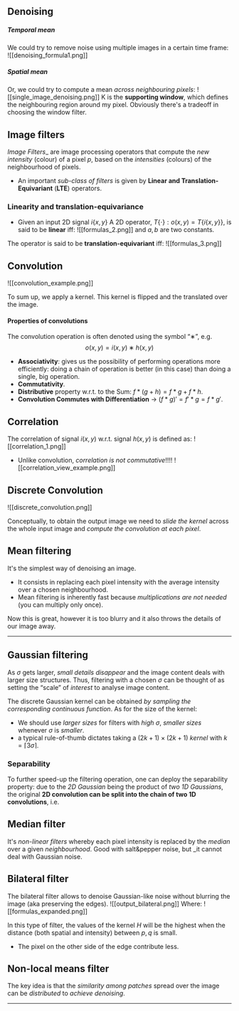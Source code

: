 ## Denoising
##### Temporal mean
We could try to remove noise using multiple images in a certain time frame:
![[denoising_formula1.png]]

##### Spatial mean
Or, we could try to compute a mean _across neighbouring pixels_:
![[single_image_denoising.png]]
K is the __supporting window__, which defines the neighbouring region around my pixel. 
Obviously there's a tradeoff in choosing the window filter. 

## Image filters
_Image Filters__ are image processing operators that compute the _new intensity_ (colour) of a pixel $p$, based on the _intensities_ (colours) of the neighbourhood of pixels. 
- An important _sub-class of filters_ is given by __Linear and Translation-Equivariant__ (__LTE__) operators. 

### Linearity and translation-equivariance
- Given an input 2D signal $i \{x, y\}$
A 2D operator, $T\{\cdot\} :o(x,y) = T\{ i \{x, y\}\}$, is said to be __linear__ iff:
![[formulas_2.png]]
and $a,b$ are two constants.

The operator is said to be __translation-equivariant__ iff:
![[formulas_3.png]]

## Convolution
![[convolution_example.png]]

To sum up, we apply a kernel.
This kernel is flipped and the translated over the image. 

#### Properties of convolutions
The convolution operation is often denoted using the symbol “∗”, e.g.
$$
o(x,y) = i(x,y) ∗ h(x, y)
$$
 - __Associativity__: gives us the possibility of performing operations more efficiently: doing a chain of operation is better (in this case) than doing a single, big operation. 
- __Commutativity__.
- __Distributive__ property w.r.t. to the Sum: $f * (g + h) = f * g + f *h$.
- __Convolution Commutes with Differentiation__ -> $(f * g)' = f' * g = f *g'$.

## Correlation
 The correlation of signal $i(x,y)$ w.r.t. signal $h(x,y)$ is defined as:
![[correlation_1.png]]
- Unlike convolution, _correlation is not commutative_!!!!
![[correlation_view_example.png]]

## Discrete Convolution
![[discrete_convolution.png]]

Conceptually, to obtain the output image we need to _slide the kernel_ across the whole input image and _compute the convolution at each pixel_. 

## Mean filtering
It's the simplest way of denoising an image. 
- It consists in replacing each pixel intensity with the average intensity over a chosen neighbourhood. 
- Mean filtering is inherently fast because _multiplications are not needed_ (you can multiply only once).

Now this is great, however it is too blurry and it also throws the details of our image away.

---
## Gaussian filtering
As $\sigma$ gets larger, _small details disappear_ and the image content deals with larger size structures. Thus, filtering with a chosen $\sigma$ can be thought of as setting the “scale” of _interest_ to analyse image content.

The discrete Gaussian kernel can be obtained _by sampling the corresponding continuous function_. As for the size of the kernel:
- We should use _larger sizes_ for filters with _high_ $\sigma$, _smaller sizes_ whenever $\sigma$ is _smaller_. 
-  a typical rule-of-thumb dictates taking a $(2k + 1)×(2k + 1)$ _kernel_ with $k = \lceil 3\sigma \rceil$.

### Separability
To further speed-up the filtering operation, one can deploy the separability property: due to the _2D Gaussian_ being the product of _two 1D Gaussians_, the original __2D convolution can be split into the chain of two 1D convolutions__, i.e. 

## Median filter 
It's _non-linear filters_ whereby each pixel intensity is replaced by the _median_ over a given _neighbourhood_.
Good with salt&pepper noise, but _it cannot deal with Gaussian noise.

## Bilateral filter
The bilateral filter allows to denoise Gaussian-like noise without blurring the image (aka preserving the edges). 
![[output_bilateral.png]]
Where:
![[formulas_expanded.png]]

In this type of filter, the values of the kernel $H$ will be the highest when the distance (both spatial and intensity) between $p,q$ is small. 
- The pixel on the other side of the edge contribute less.

## Non-local means filter
The key idea is that the _similarity among patches_ spread over the image can be _distributed_ to _achieve denoising_.

---
